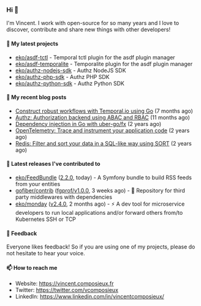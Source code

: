 ### Hi 👋

I'm Vincent. I work with open-source for so many years and I love to discover, contribute and share new things with other developers!

#### 🌱  My latest projects


- [eko/asdf-tctl](https://github.com/eko/asdf-tctl) - Temporal tctl plugin for the asdf plugin manager
- [eko/asdf-temporalite](https://github.com/eko/asdf-temporalite) - Temporalite plugin for the asdf plugin manager
- [eko/authz-nodejs-sdk](https://github.com/eko/authz-nodejs-sdk) - Authz NodeJS SDK
- [eko/authz-php-sdk](https://github.com/eko/authz-php-sdk) - Authz PHP SDK
- [eko/authz-python-sdk](https://github.com/eko/authz-python-sdk) - Authz Python SDK

#### 📜  My recent blog posts


- [Construct robust workflows with Temporal.io using Go](https://vincent.composieux.fr/article/construct-robust-workflows-with-temporal-using-go) (7 months ago)
- [Authz: Authorization backend using ABAC and RBAC](https://vincent.composieux.fr/article/authz-authorisation-backend-using-rbac-and-abac) (11 months ago)
- [Dependency injection in Go with uber-go/fx](https://vincent.composieux.fr/article/dependency-injection-in-go-with-uber-go-fx) (2 years ago)
- [OpenTelemetry: Trace and instrument your application code](https://vincent.composieux.fr/article/opentelemetry-trace-and-instrument-your-application-code) (2 years ago)
- [Redis: Filter and sort your data in a SQL-like way using SORT](https://vincent.composieux.fr/article/redis-filter-and-sort-your-data-in-a-sql-like-way-using-sort) (2 years ago)

#### 🔭  Latest releases I've contributed to


- [eko/FeedBundle](https://github.com/eko/FeedBundle) ([2.2.0](https://github.com/eko/FeedBundle/releases/tag/2.2.0), today) - A Symfony bundle to build RSS feeds from your entities
- [gofiber/contrib](https://github.com/gofiber/contrib) ([fgprof/v1.0.0](https://github.com/gofiber/contrib/releases/tag/fgprof/v1.0.0), 3 weeks ago) - 🧬 Repository for third party middlewares with dependencies
- [eko/monday](https://github.com/eko/monday) ([v2.4.0](https://github.com/eko/monday/releases/tag/v2.4.0), 2 months ago) - ⚡️ A dev tool for microservice developers to run local applications and/or forward others from/to Kubernetes SSH or TCP

#### 💬  Feedback

Everyone likes feedback! So if you are using one of my projects, please do not hesitate to hear your voice.

#### 📫  How to reach me

- Website: https://vincent.composieux.fr
- Twitter: https://twitter.com/vcomposieux
- LinkedIn: https://www.linkedin.com/in/vincentcomposieux/
